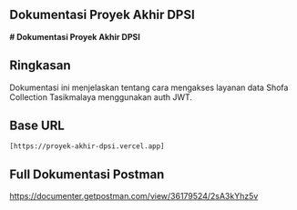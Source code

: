 ## Dokumentasi Proyek Akhir DPSI

**# Dokumentasi Proyek Akhir DPSI**

## Ringkasan

Dokumentasi ini menjelaskan tentang cara mengakses layanan data Shofa Collection Tasikmalaya menggunakan auth JWT.

## Base URL

```
[https://proyek-akhir-dpsi.vercel.app]
```

## Full Dokumentasi Postman
https://documenter.getpostman.com/view/36179524/2sA3kYhz5v
